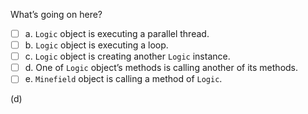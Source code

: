 <panel header="{{ icon_Q_A }} What’s going on here?">

What’s going on here?

<pic eager src="{{baseUrl}}/modeling/modelingBehaviors/sequenceDiagramsIntermediate/images/exerciseDiagram.png" height="170" />
<p/>

- [ ] a. `Logic` object is executing a parallel thread.
- [ ] b. `Logic` object is executing a loop.
- [ ] c. `Logic` object  is creating another `Logic` instance.
- [ ] d. One of `Logic` object’s methods is calling another of its methods.
- [ ] e. `Minefield` object is calling a method of `Logic`.

<panel type="seamless" header="{{ icon_A }} Answer" minimized>

(d)

</panel>
</panel>
